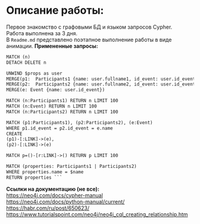 # Описание работы:
Первое знакомство с графовыми БД и языком запросов Cypher. <br>
Работа выполнена за 3 дня. <br> 
В `Readme.md` представлено поэтапное выполнение работы в виде анимации.
**Примененные запросы:**
```html
MATCH (n)
DETACH DELETE n

UNWIND $props as user 
MERGE(p1:  Participants1 {name: user.fullname1, id_event: user.id_event })
MERGE(p2:  Participants2 {name: user.fullname2, id_event: user.id_event })
MERGE(e: Event {name: user.id_event})

MATCH (n:Participants1) RETURN n LIMIT 100
MATCH (n:Event) RETURN n LIMIT 100
MATCH (n:Participants2) RETURN n LIMIT 100

MATCH (p1:Participants1), (p2:Participants2), (e:Event) 
WHERE p1.id_event = p2.id_event = e.name
CREATE 
(p1)-[:LINK]->(e),
(p2)-[:LINK]->(e)

MATCH p=()-[r:LINK]->() RETURN p LIMIT 100

MATCH (properties: Participants1 | Participants2)
WHERE properties.name = $name
RETURN properties ```
```
**Ссылки на документацию (не все):**<br>
https://neo4j.com/docs/cypher-manual<br>
https://neo4j.com/docs/python-manual/current/<br>
https://habr.com/ru/post/650623/<br>
https://www.tutorialspoint.com/neo4j/neo4j_cql_creating_relationship.htm<br>
